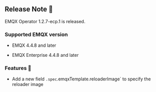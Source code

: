 ## Release Note 🍻

EMQX Operator 1.2.7-ecp.1 is released.

### Supported EMQX version

- EMQX 4.4.8 and later

- EMQX Enterprise 4.4.8 and later

### Features 🌈

- Add a new field `.spec`.emqxTemplate.reloaderImage` to specify the reloader image
